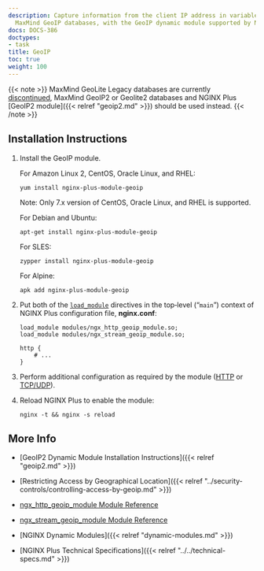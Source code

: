 ```yaml
---
description: Capture information from the client IP address in variables, using the
  MaxMind GeoIP databases, with the GeoIP dynamic module supported by NGINX, Inc.
docs: DOCS-386
doctypes:
- task
title: GeoIP
toc: true
weight: 100
---
```


{{< note >}} MaxMind GeoLite Legacy databases are currently [discontinued](https://blog.maxmind.com/2018/01/discontinuation-of-the-geolite-legacy-databases), MaxMind GeoIP2 or Geolite2 databases and NGINX Plus [GeoIP2 module]({{< relref "geoip2.md" >}}) should be used instead. {{< /note >}}


<span id="install"></span>
## Installation Instructions

1. Install the GeoIP module.

   For Amazon Linux 2, CentOS, Oracle Linux, and RHEL:
   
   ```shell
   yum install nginx-plus-module-geoip
   ```
   Note: Only 7.x version of CentOS, Oracle Linux, and RHEL is supported.


   For Debian and Ubuntu:
   
   ```shell
   apt-get install nginx-plus-module-geoip
   ```

   For SLES:
   
   ```shell
   zypper install nginx-plus-module-geoip
   ```
   For Alpine:

   ```shell
   apk add nginx-plus-module-geoip
   ```

2. Put both of the [`load_module`](https://nginx.org/en/docs/ngx_core_module.html#load_module) directives in the top‑level (“`main`”) context of NGINX Plus configuration file, **nginx.conf**:

   ```nginx
   load_module modules/ngx_http_geoip_module.so;
   load_module modules/ngx_stream_geoip_module.so;

   http {
       # ...
   }
   ```

3. Perform additional configuration as required by the module ([HTTP](https://nginx.org/en/docs/http/ngx_http_geoip_module.html) or [TCP/UDP](https://nginx.org/en/docs/stream/ngx_stream_geoip_module.html)).

4. Reload NGINX Plus to enable the module:

   ```shell
   nginx -t && nginx -s reload
   ```

<span id="info"></span>
## More Info

* [GeoIP2 Dynamic Module Installation Instructions]({{< relref "geoip2.md" >}})

* [Restricting Access by Geographical Location]({{< relref "../security-controls/controlling-access-by-geoip.md" >}})

* [ngx_http_geoip_module Module Reference](https://nginx.org/en/docs/http/ngx_http_geoip_module.html)

* [ngx_stream_geoip_module Module Reference](https://nginx.org/en/docs/stream/ngx_stream_geoip_module.html)

* [NGINX Dynamic Modules]({{< relref "dynamic-modules.md" >}})

* [NGINX Plus Technical Specifications]({{< relref "../../technical-specs.md" >}})
